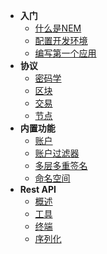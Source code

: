 - **入门**
  - [什么是NEM](/getting-started/what-is-nem)
  - [配置开发环境](/getting-started/setting)
  - [编写第一个应用](/getting-started/first-application)
- **协议**
  - [密码学](/protocol/cryptography)
  - [区块](/protocol/block)
  - [交易](/protocol/transaction)
  - [节点](/protocol/node)
- **内置功能**
  - [账户](/features/account)
  - [账户过滤器](/features/account-filter)
  - [多层多重签名](/features/multi-level-multisig-account)
  - [命名空间](/features/namespace)
- **Rest API**
  - [概述](/rest-api/overview)
  - [工具](/rest-api/tools)
  - [终端](/rest-api/endpoints)
  - [序列化](/rest-api/serialization)
